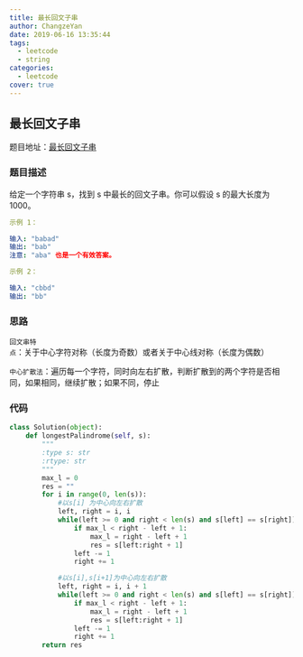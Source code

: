 ```yaml
---
title: 最长回文子串
author: ChangzeYan
date: 2019-06-16 13:35:44
tags:
  - leetcode
  - string
categories:
  - leetcode
cover: true
---
```


## 最长回文子串

题目地址：[最长回文子串](https://leetcode-cn.com/problems/longest-palindromic-substring/)

### 题目描述
给定一个字符串 s，找到 s 中最长的回文子串。你可以假设 s 的最大长度为 1000。
```yaml
示例 1：

输入: "babad"
输出: "bab"
注意: "aba" 也是一个有效答案。
```

```yaml
示例 2：

输入: "cbbd"
输出: "bb"
```


### 思路
`回文串特点`：关于中心字符对称（长度为奇数）或者关于中心线对称（长度为偶数）

`中心扩散法`：遍历每一个字符，同时向左右扩散，判断扩散到的两个字符是否相同，如果相同，继续扩散；如果不同，停止


### 代码
```python
class Solution(object):
    def longestPalindrome(self, s):
        """
        :type s: str
        :rtype: str
        """
        max_l = 0
        res = ""
        for i in range(0, len(s)):
            #以s[i] 为中心向左右扩散
            left, right = i, i
            while(left >= 0 and right < len(s) and s[left] == s[right]):
                if max_l < right - left + 1:
                    max_l = right - left + 1
                    res = s[left:right + 1]
                left -= 1
                right += 1

            #以s[i],s[i+1]为中心向左右扩散
            left, right = i, i + 1
            while(left >= 0 and right < len(s) and s[left] == s[right]):
                if max_l < right - left + 1:
                    max_l = right - left + 1
                    res = s[left:right + 1]
                left -= 1
                right += 1
        return res
```
